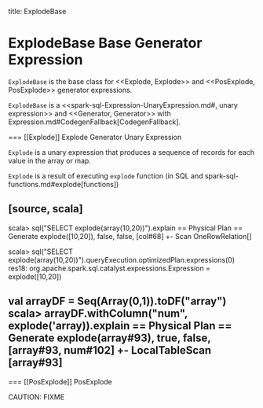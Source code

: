 title: ExplodeBase

# ExplodeBase Base Generator Expression

`ExplodeBase` is the base class for <<Explode, Explode>> and <<PosExplode, PosExplode>> generator expressions.

`ExplodeBase` is a <<spark-sql-Expression-UnaryExpression.md#, unary expression>> and <<Generator, Generator>> with Expression.md#CodegenFallback[CodegenFallback].

=== [[Explode]] Explode Generator Unary Expression

`Explode` is a unary expression that produces a sequence of records for each value in the array or map.

`Explode` is a result of executing `explode` function (in SQL and spark-sql-functions.md#explode[functions])

[source, scala]
----
scala> sql("SELECT explode(array(10,20))").explain
== Physical Plan ==
Generate explode([10,20]), false, false, [col#68]
+- Scan OneRowRelation[]

scala> sql("SELECT explode(array(10,20))").queryExecution.optimizedPlan.expressions(0)
res18: org.apache.spark.sql.catalyst.expressions.Expression = explode([10,20])

val arrayDF = Seq(Array(0,1)).toDF("array")
scala> arrayDF.withColumn("num", explode('array)).explain
== Physical Plan ==
Generate explode(array#93), true, false, [array#93, num#102]
+- LocalTableScan [array#93]
----

=== [[PosExplode]] PosExplode

CAUTION: FIXME
